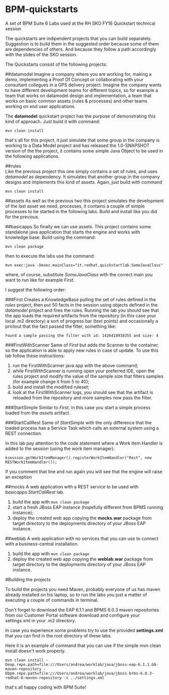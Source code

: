 # BPM-quickstarts

A set of BPM Suite 6 Labs used at the RH SKO FY16 Quickstart technical session

The quickstarts are indipendent projects that you can build separately. Suggestion is to build them in the suggested order because some of them are dependencies of others. And because they follow a path accordingly with the slides of the SKO session.

The Quickstarts consist of the following projects:

##datamodel 
Imagine a company where you are working for, making a demo, implementing a Proof Of Concept or collaborating with your consultant collegues in a GPS delivery project.
Imagine the company wants to have different development teams for different topics, so for example a team that works on datamodel design and implementation, a team that works on basic common assets (rules & processes) and other teams working on end user applications.

The **datamodel** quickstart project has the purpose of demonstrating this kind of approach.
Just build it with command:

`mvn clean install`

that's all for this project, it just simulate that some group in the company is working to a Data Model project and has released the 1.0-SNAPSHOT version of the the project, it contains some simple Java Object to be used in the following applications.

##rules     
Like the previous project this one simply contains a set of rules, and uses *datamodel* as dependency. It simulates that another group in the company designs and implements this kind of assets.
Again, just build with command

`mvn clean install`

##assets
As well as the previous two this project simulates the development of the last asset we need, processes, it contains a couple of simple processes to be started in the following labs. Build and install like you did for the previous.

##basicapps 
So finally we can use assets. This project contains some standalone java application that starts the engine and works with knowledge base. Build using the command:

`mvn clean package`

then to execute the labs use the command:

`mvn exec:java -Dexec.mainClass="it.redhat.quickstartlab.SomeJavaClass"`

where, of course, substitute *SomeJavaClass* with the correct main you want to run like for example *First*.

I suggest the following order:

###First
Creates a KnowledgeBase pulling the set of rules defined in the *rules* project, then put 50 facts in the session using objects defined in the *datamodel* project and fires the rules. Running the lab you should see that the app loads the required artifacts from the repository (in this case your local .m2 directory) a sort of progress bar (text points) and occasionally a printout that the fact passed the filter, something like:

`Found a sample passing the filter with id: 1426418938355 and size: 4`

###FirstWithScanner
Same of *First* but adds the Scanner to the container, so the application is able to apply new rules in case of update. To use this lab follow these instructions:

1. run the FirstWithScanner java app with the above command;
2. while FirstWithScanner is running open your preferred IDE, open the rules project and modify the value of the sample size that filters samples (for example change it from 5 to 40);
3. build and install the modified ruleset;
4. look at the FirstWithScanner logs, you should see that the artifact is reloaded from the repository and more samples now pass the filter.

###StartSimple
Similar to *First*, in this case you start a simple process loaded from the *assets* artifact.

###StartCallRest
Same of *StartSimple* with the only difference that the loaded process has a Service Task which calls an external system using a REST connection.

In this lab pay attention to the code statement where a Work Item Handler is added to the session (using the work item manager):

`ksession.getWorkItemManager().registerWorkItemHandler("Rest", new RESTWorkItemHandler());`

If you comment that line and run again you will see that the engine will raise an exception

##mocks
A web application with a REST service to be used with *basicapps.StartCallRest* lab.

1. build the app with `mvn clean package`
2. start a fresh JBoss EAP instance (hopefully different from BPMS running instance);
3. deploy the created web app copying the **mocks.war** package from target directory to the deployments directory of your JBoss EAP instance.

##weblab
A web application with no services that you can use to connect with a business-central installation.

1. build the app with `mvn clean package`
2. deploy the created web app copying the **weblab.war** package from target directory to the deployments directory of your JBoss EAP instance.

#Building the projects

To build the projects you need Maven, probably everyone of us has maven already installed on his laptop, so to run the labs you just a matter of executing a couple of commands in terminal.

Don't forget to download the EAP 6.1.1 and BPMS 6.0.3 maven repositories from our Customer Portal software download and configure your settings.xml in your .m2 directory.

In case you experience some problems try to use the provided **settings.xml** that you can find in the root directory of these labs.

Here it is an example of command that you can use if the simple mvn clean install doesn't work properly.
 
`mvn clean install -Deap.repo.path=file:///Users/andrea/worklab/java/jboss-eap-6.1.1.GA-maven-repository -Dbpm.repo.path=file:///Users/andrea/worklab/java/jboss-brms-6.0.3-redhat-6-maven-repository -s ../settings.xml`

that's all
happy coding with BPM Suite!